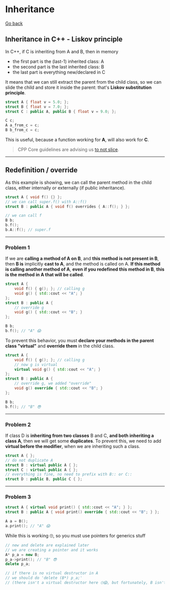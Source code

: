# Inheritance

[Go back](../index.md#structures-and-classes)

## Inheritance in C++ - Liskov principle

In C++, if C is inheriting from A and B, then in memory

* the first part is the (last-1) inherited class: A
* the second part is the last inherited class: B
* the last part is everything new/declared in C

It means that we can still extract the parent from the child class, so we can slide the child and store it inside the parent: that's **Liskov substitution principle**.

```cpp
struct A { float v = 5.0; };
struct B { float v = 7.0; };
struct C : public A, public B { float v = 9.0; };

C c;
A a_from_c = c;
B b_from_c = c;
```

This is useful, because a function working for **A**, will also work for **C**.

> CPP Core guidelines are advising us [to not slice](https://clang.llvm.org/extra/clang-tidy/checks/cppcoreguidelines-slicing.html).

<hr class="sr">

## Redefinition / override

As this example is showing, we can call the parent method in the child class, either internally or externally (if public inheritance).

```cpp
struct A { void f() {} };
// we can call super.f() with A::f()
struct B : public A { void f() overrides { A::f(); } };

// we can call f
B b;
b.f();
b.A::f(); // super.f
```

<hr>

### Problem 1

If we are **calling a method of A on B**, and **this method is not present in B**, then **B is** implicitly **cast to A**, and the method is called on A. **If this method is calling another method of A**, **even if you redefined this method in B**, **this is the method in A that will be called**.

```cpp
struct A {
	void f() { g(); }; // calling g
	void g() { std::cout << "A"; }
};
struct B : public A {
	// override g
	void g() { std::cout << "B"; }
};

B b;
b.f(); // "A" 😱
```

To prevent this behavior, you must **declare your methods in the parent class "virtual"** and **override them** in the child class.

```cpp
struct A {
	void f() { g(); }; // calling g
	// now g is virtual
	virtual void g() { std::cout << "A"; }
};
struct B : public A {
	// override g, we added "override"
	void g() override { std::cout << "B"; }
};

B b;
b.f(); // "B" 😎
```

<hr>

### Problem 2

If class D is **inheriting from two classes** B and C, **and both inheriting a class A**, then we will get some **duplicates**. To prevent this, we need to add **virtual before the modifier**, when we are inheriting such a class.

```cpp
struct A { };
// do not duplicate A
struct B : virtual public A { };
struct C : virtual public A { };
// everything is fine, no need to prefix with B:: or C::
struct D : public B, public C { };
```

<hr>

### Problem 3

```cpp
struct A { virtual void print() { std::cout << "A"; } };
struct B : public A { void print() override { std::cout << "B"; } };

A a = B();
a.print(); // "A" 😱
```

While this is working 🙄, so you must use pointers for generics stuff

```cpp
// new and delete are explained later
// we are creating a pointer and it works
A* p_a = new B;
p_a->print(); // "B" 😎
delete p_a;

// if there is no virtual destructor in A
// we should do 'delete (B*) p_a;' 
// (there isn't a virtual destructor here 🙄😱, but fortunately, B isn't allocating something)
```